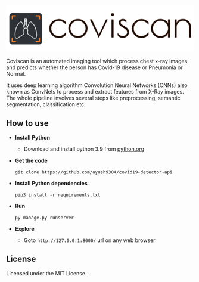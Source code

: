 <img src="static/full_brand_logo.png" alt="coviscan" border="0">

Coviscan is an automated imaging tool which process chest x-ray images and predicts whether the person has Covid-19 disease or Pneumonia or Normal.

It uses deep learning algorithm Convolution Neural Networks (CNNs) also known as ConvNets to process and extract features from X-Ray images. The whole pipeline involves several steps like preprocessing, semantic segmentation, classification etc.

## How to use

- **Install Python**
  - Download and install python 3.9 from [python.org](https://www.python.org)


- **Get the code**
  ```
  git clone https://github.com/ayush9304/covid19-detector-api
  ```
 
- **Install Python dependencies**
    ```
    pip3 install -r requirements.txt
    ```
 
- **Run**
    ```
    py manage.py runserver
    ```
      
- **Explore**
  - Goto ```http://127.0.0.1:8000/``` url on any web browser

## License

Licensed under the MIT License.
